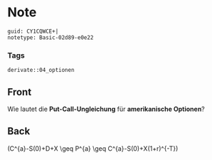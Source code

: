 # Note
```
guid: CY1CQWCE+|
notetype: Basic-02d89-e0e22
```

### Tags
```
derivate::04_optionen
```

## Front
Wie lautet die <b>Put-Call-Ungleichung</b> für <b>amerikanische
Optionen</b>?

## Back
\(C^{a}-S(0)+D+X \geq P^{a} \geq C^{a}-S(0)+X(1+r)^{-T}\)
